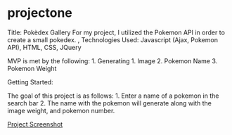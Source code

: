 # projectone
Title: Pokèdex Gallery
For my project, I utilized the Pokemon API in order to create a small pokedex. 
,
Technologies Used: Javascript (Ajax, Pokemon API), HTML, CSS, JQuery

MVP is met by the following:
    1. Generating
         1. Image
         2. Pokemon Name
         3. Pokemon Weight

Getting Started: 

The goal of this project is as follows:
    1. Enter a name of a pokemon in the search bar
    2. The name with the pokemon will generate along with the image weight, and pokemon number.


[Project Screenshot](/android718/projectone/blob/main/PokeGallery.png)